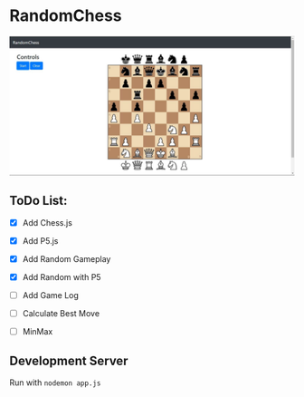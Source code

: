 # RandomChess

![RandomChess](https://raw.githubusercontent.com/StereoPT/RandomChess/master/screens/randomchess_002.jpg)

## ToDo List:

- [x] Add Chess.js
- [x] Add P5.js
- [x] Add Random Gameplay
- [x] Add Random with P5
- [ ] Add Game Log
- [ ] Calculate Best Move
- [ ] MinMax


## Development Server

Run with `nodemon app.js`
